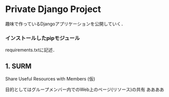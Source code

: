 # Private Django Project #

趣味で作っているDjangoアプリケーションを公開していく．

### インストールしたpipモジュール ###

requirements.txtに記述．

## 1. SURM ##

Share Useful Resources with Members (仮)

目的としてはグループメンバー内でのWeb上のページ(リソース)の共有
ああああ